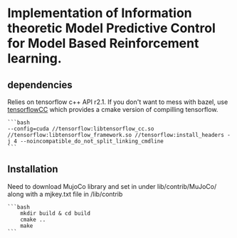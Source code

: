 # Implementation of Information theoretic Model Predictive Control for Model Based Reinforcement learning.

## dependencies

Relies on tensorflow c++ API r2.1. If you don't want to mess with bazel, use [tensorflowCC](https://github.com/FloopCZ/tensorflow_cc) which provides a cmake version of compilling tensorflow.

    ```bash
    --config=cuda //tensorflow:libtensorflow_cc.so //tensorflow:libtensorflow_framework.so //tensorflow:install_headers -j 4 --noincompatible_do_not_split_linking_cmdline
    ```

## Installation

Need to download MujoCo library and set in under lib/contrib/MuJoCo/ along with
a mjkey.txt file in /lib/contrib

    ```bash
        mkdir build & cd build
        cmake ..
        make
    ```
